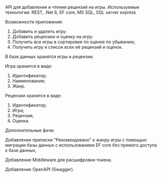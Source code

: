 АРI для добавления и чтения рецензий на игры.
Используемые технологии: REST, .Net 6, EF core, MS SQL, SQL server express

Возможности приложения:

1) Добавить и удалить игру:
2) Добавить рецензию и оценку на игру:
3) Получить все игры в сортировке по оценке по убыванию;
4) Получить игру и список всех её рецензий и оценок.

В базе данных хранятся игры и рецензии.

Игра хранится в виде:
1. Идентификатор;
2. Наименование;
3. Жанр.

Рецензии хранятся в виде:
1. Идентификатор;
2. Игра;
3. Рецензия;
4. Оценка.

Дополнительные фичи:

Добавление приписки "Рекомендовано" к жанру игры с помощью миграции базы данных с использованием EF core без прямого доступа к базе данных, 

Добавление Middleware для расшифровки токена.

Добавление OpenAPI (Swagger).
